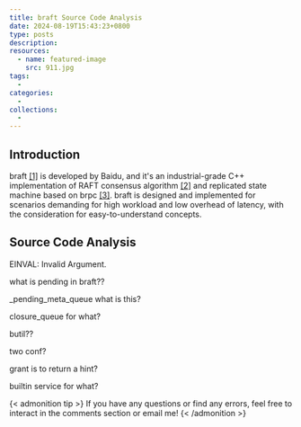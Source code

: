 ```yaml
---
title: braft Source Code Analysis
date: 2024-08-19T15:43:23+0800
type: posts
description: 
resources:
  - name: featured-image
    src: 911.jpg
tags:
  - 
categories:
  - 
collections:
  - 
---
```

## Introduction

braft [[1]](#1) is developed by Baidu, and it's an industrial-grade C++ implementation of RAFT consensus algorithm [[2]](#2) and replicated state machine based on brpc [[3]](#3). braft is designed and implemented for scenarios demanding for high workload and low overhead of latency, with the consideration for easy-to-understand concepts.



## Source Code Analysis

EINVAL: Invalid Argument.



what is pending in braft??

_pending_meta_queue what is this?

closure_queue for what?

butil??



two conf?

grant is to return a hint?



builtin service for what?



{< admonition tip >}
If you have any questions or find any errors, feel free to interact in the comments section or email me!
{< /admonition >}
